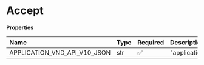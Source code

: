 # Accept

**Properties**

| Name                         | Type | Required | Description                    |
| :--------------------------- | :--- | :------- | :----------------------------- |
| APPLICATION_VND_API_V10_JSON | str  | ✅       | "application/vnd.api.v10+json" |

<!-- This file was generated by liblab | https://liblab.com/ -->
